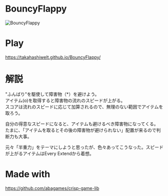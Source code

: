 # BouncyFlappy
![BouncyFlappy](https://user-images.githubusercontent.com/25281086/130358587-6a29b4f7-c307-40e5-80b0-0c20a15671df.gif)

# Play
https://takahashiwelt.github.io/BouncyFlappy/
# 解説
"ふんばり"を駆使して障害物（*）を避けよう。  
アイテム(o)を取得すると障害物の流れのスピードが上がる。  
スコアは流れのスピードに応じて加算されるので、無理のない範囲でアイテムを取ろう。  

自分の得意なスピードになると、アイテムも避けるべき障害物になってくる。  
たまに、「アイテムを取るとその後の障害物が避けられない」配置が来るので判断力も大事。

元々「半重力」をテーマにしようと思ったが、色々あってこうなった。スピードが上がるアイテムはEvery Extendから着想。

# Made with
https://github.com/abagames/crisp-game-lib
